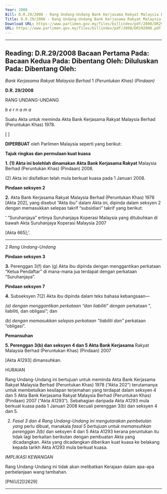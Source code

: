 ```yaml
---
Year: 2008
Bill: D.R.29/2008 - Rang Undang-Undang Bank Kerjasama Rakyat Malaysia Berhad (Peruntukan Khas)(Pindaan) 2008 (Lulus)
Title: D.R.29/2008 - Rang Undang-Undang Bank Kerjasama Rakyat Malaysia Berhad (Peruntukan Khas)(Pindaan) 2008 (Lulus)
Download URL: https://www.parlimen.gov.my/files/billindex/pdf/2008/DR292008.pdf
URL: https://www.parlimen.gov.my/files/billindex/pdf/2008/DR292008.pdf
---
```

---
Reading:
D.R.29/2008
Bacaan Pertama Pada:
Bacaan Kedua Pada:
Dibentang Oleh:
Diluluskan Pada:
Dibentang Oleh:
---

_Bank Kerjasama Rakyat Malaysia Berhad_ 1
_(Peruntukan Khas) (Pindaan)_

**D.R. 29/2008**

RANG UNDANG-UNDANG

_b e r n a m a_

Suatu Akta untuk meminda Akta Bank Kerjasama Rakyat Malaysia
Berhad (Peruntukan Khas) 1978.

[ ]

**DIPERBUAT** oleh Parlimen Malaysia seperti yang berikut:

**Tajuk ringkas dan permulaan kuat kuasa**

**1. (1) Akta ini bolehlah dinamakan Akta Bank Kerjasama Rakyat**
Malaysia Berhad (Peruntukan Khas) (Pindaan) 2008.

(2) Akta ini disifatkan telah mula berkuat kuasa pada 1 Januari
2008.

**Pindaan seksyen 2**

**2.** Akta Bank Kerjasama Rakyat Malaysia Berhad (Peruntukan
Khas) 1978 [Akta 202], yang disebut “Akta ibu” dalam Akta
ini, dipinda dalam seksyen 2 dengan memasukkan selepas takrif
“subsidiari” takrif yang berikut:

‘ “Suruhanjaya” ertinya Suruhanjaya Koperasi Malaysia yang
ditubuhkan di bawah Akta Suruhanjaya Koperasi Malaysia 2007

[Akta 665];’.


-----

2 _Rang Undang-Undang_

**Pindaan seksyen 3**

**3.** Perenggan 3(f) dan (g) Akta ibu dipinda dengan menggantikan
perkataan “Ketua Pendaftar” di mana-mana jua terdapat dengan
perkataan “Suruhanjaya”.

**Pindaan seksyen 7**

**4.** Subseksyen 7(2) Akta ibu dipinda dalam teks bahasa
kebangsaan—

_(a) dengan menggantikan perkataan “dan liabiliti” dengan_
perkataan “, liabiliti, dan obligasi”; dan

_(b) dengan memasukkan selepas perkataan “liabiliti dan”_
perkataan “obligasi”.

**Pemansuhan**

**5. Perenggan 3(b) dan seksyen 4 dan 5 Akta Bank Kerjasama**
Rakyat Malaysia Berhad (Peruntukan Khas) (Pindaan) 2007

[Akta A1293] dimansuhkan.

HURAIAN

Rang Undang-Undang ini bertujuan untuk meminda Akta Bank Kerjasama
Rakyat Malaysia Berhad (Peruntukan Khas) 1978 (“Akta 202”) terutamanya
untuk membetulkan kesilapan terjemahan yang terdapat dalam seksyen 4 dan
5 Akta Bank Kerjasama Rakyat Malaysia Berhad (Peruntukan Khas) (Pindaan)
2007 (“Akta A1293”). Sebahagian daripada Akta A1293 mula berkuat kuasa
pada 1 Januari 2008 kecuali perenggan 3(b) dan seksyen 4 dan 5.

2. _Fasal 3 dan_ _4 Rang Undang-Undang ini mengutarakan pembetulan yang_
perlu dibuat, manakala _fasal 5 bertujuan untuk memansuhkan perenggan 3(b)_
dan seksyen 4 dan 5 Akta A1293 kerana peruntukan itu tidak lagi berkaitan
berikutan dengan pembuatan Akta yang dicadangkan. Akta yang dicadangkan
diberikan kuat kuasa ke belakang kepada tarikh Akta A1293 mula berkuat
kuasa.

_IMPLIKASI KEWANGAN_

Rang Undang-Undang ini tidak akan melibatkan Kerajaan dalam apa-apa
perbelanjaan wang tambahan.

[PN(U[2])2629]


-----

